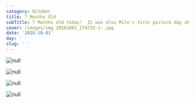 ```yaml
---
category: October
title: 7 Months Old
subTitle: 7 Months old today!  It was also Milo's first picture day at school.
cover: /images/img_20181001_174725-1-.jpg
date: '2018-10-01'
day: ' '
slug: ' '
---
```

![null](/images/img_20181001_174725-1-.jpg)

![null](/images/mvimg_20181001_180041.jpg)

![null](/images/mvimg_20181001_175416.jpg)

![null](/images/mvimg_20181001_175718.jpg)
